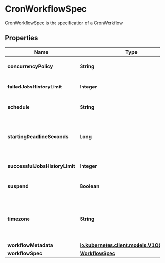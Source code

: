 

# CronWorkflowSpec

CronWorkflowSpec is the specification of a CronWorkflow
## Properties

Name | Type | Description | Notes
------------ | ------------- | ------------- | -------------
**concurrencyPolicy** | **String** | ConcurrencyPolicy is the K8s-style concurrency policy that will be used |  [optional]
**failedJobsHistoryLimit** | **Integer** | FailedJobsHistoryLimit is the number of successful jobs to be kept at a time |  [optional]
**schedule** | **String** | Schedule is a schedule to run the Workflow in Cron format | 
**startingDeadlineSeconds** | **Long** | StartingDeadlineSeconds is the K8s-style deadline that will limit the time a CronWorkflow will be run after its original scheduled time if it is missed. |  [optional]
**successfulJobsHistoryLimit** | **Integer** | SuccessfulJobsHistoryLimit is the number of successful jobs to be kept at a time |  [optional]
**suspend** | **Boolean** | Suspend is a flag that will stop new CronWorkflows from running if set to true |  [optional]
**timezone** | **String** | Timezone is the timezone against which the cron schedule will be calculated, e.g. \&quot;Asia/Tokyo\&quot;. Default is machine&#39;s local time. |  [optional]
**workflowMetadata** | [**io.kubernetes.client.models.V1ObjectMeta**](io.kubernetes.client.models.V1ObjectMeta.md) |  |  [optional]
**workflowSpec** | [**WorkflowSpec**](WorkflowSpec.md) |  | 



